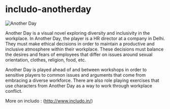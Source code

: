 # includo-anotherday
![Another Day](http://www.includo.in/wp-content/uploads/2016/03/office-768x501.png)

Another Day is a visual novel exploring diversity and inclusivity in the workplace. In Another Day, the player is a HR director at a company in Delhi. They must make ethical decisions in order to maintain a productive and inclusive atmosphere within their workplace. These decisions must balance the desires and fears of employees that differ on issues around sexual orientation, clothes, religion, food, etc.

Another Day is played ahead of and between workshops in order to sensitive players to common issues and arguments that come from embracing a diverse workforce. There are also role playing exercises that use characters from Another Day as a way to work through workplace conflict.

More on includo : (http://www.includo.in/)
